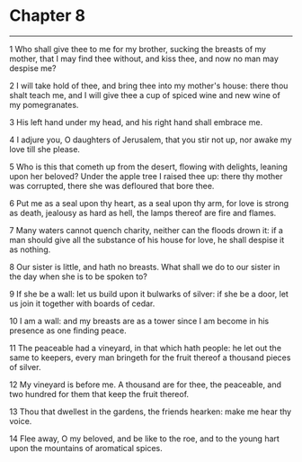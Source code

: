 # Chapter 8

***

1 Who shall give thee to me for my brother, sucking the breasts of my mother, that I may find thee without, and kiss thee, and now no man may despise me?

2 I will take hold of thee, and bring thee into my mother's house: there thou shalt teach me, and I will give thee a cup of spiced wine and new wine of my pomegranates.

3 His left hand under my head, and his right hand shall embrace me.

4 I adjure you, O daughters of Jerusalem, that you stir not up, nor awake my love till she please.

5 Who is this that cometh up from the desert, flowing with delights, leaning upon her beloved? Under the apple tree I raised thee up: there thy mother was corrupted, there she was defloured that bore thee.

6 Put me as a seal upon thy heart, as a seal upon thy arm, for love is strong as death, jealousy as hard as hell, the lamps thereof are fire and flames.

7 Many waters cannot quench charity, neither can the floods drown it: if a man should give all the substance of his house for love, he shall despise it as nothing.

8 Our sister is little, and hath no breasts. What shall we do to our sister in the day when she is to be spoken to?

9 If she be a wall: let us build upon it bulwarks of silver: if she be a door, let us join it together with boards of cedar.

10 I am a wall: and my breasts are as a tower since I am become in his presence as one finding peace.

11 The peaceable had a vineyard, in that which hath people: he let out the same to keepers, every man bringeth for the fruit thereof a thousand pieces of silver.

12 My vineyard is before me. A thousand are for thee, the peaceable, and two hundred for them that keep the fruit thereof.

13 Thou that dwellest in the gardens, the friends hearken: make me hear thy voice.

14 Flee away, O my beloved, and be like to the roe, and to the young hart upon the mountains of aromatical spices.

